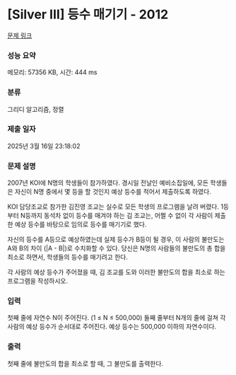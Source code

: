 # [Silver III] 등수 매기기 - 2012 

[문제 링크](https://www.acmicpc.net/problem/2012) 

### 성능 요약

메모리: 57356 KB, 시간: 444 ms

### 분류

그리디 알고리즘, 정렬

### 제출 일자

2025년 3월 16일 23:18:02

### 문제 설명

<p>2007년 KOI에 N명의 학생들이 참가하였다. 경시일 전날인 예비소집일에, 모든 학생들은 자신이 N명 중에서 몇 등을 할 것인지 예상 등수를 적어서 제출하도록 하였다.</p>

<p>KOI 담당조교로 참가한 김진영 조교는 실수로 모든 학생의 프로그램을 날려 버렸다. 1등부터 N등까지 동석차 없이 등수를 매겨야 하는 김 조교는, 어쩔 수 없이 각 사람이 제출한 예상 등수를 바탕으로 임의로 등수를 매기기로 했다.</p>

<p>자신의 등수를 A등으로 예상하였는데 실제 등수가 B등이 될 경우, 이 사람의 불만도는 A와 B의 차이 (|A - B|)로 수치화할 수 있다. 당신은 N명의 사람들의 불만도의 총 합을 최소로 하면서, 학생들의 등수를 매기려고 한다.</p>

<p>각 사람의 예상 등수가 주어졌을 때, 김 조교를 도와 이러한 불만도의 합을 최소로 하는 프로그램을 작성하시오.</p>

### 입력 

 <p>첫째 줄에 자연수 N이 주어진다. (1 ≤ N ≤ 500,000) 둘째 줄부터 N개의 줄에 걸쳐 각 사람의 예상 등수가 순서대로 주어진다. 예상 등수는 500,000 이하의 자연수이다.</p>

### 출력 

 <p>첫째 줄에 불만도의 합을 최소로 할 때, 그 불만도를 출력한다.</p>

